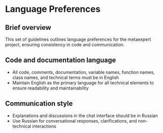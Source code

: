 # Language Preferences

## Brief overview

This set of guidelines outlines language preferences for the metaexpert project, ensuring consistency in code and communication.

## Code and documentation language

- All code, comments, documentation, variable names, function names, class names, and technical terms must be in English
- Maintain English as the primary language for all technical elements to ensure readability and maintainability

## Communication style

- Explanations and discussions in the chat interface should be in Russian
- Use Russian for conversational responses, clarifications, and non-technical interactions
